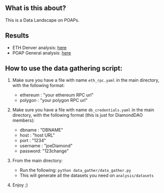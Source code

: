 ## What is this about?

This is a Data Landscape on POAPs.

## Results

- ETH Denver analysis: [here](./analysis/ETH_Denver_analysis.md)
- POAP General analysis: [here](./analysis/poap_general_analysis.md)

## How to use the data gathering script:

1. Make sure you have a file with name `eth_rpc.yaml` in the main directory, with the following format:

   - ethereum : "your ethereum RPC url"
   - polygon : "your polygon RPC url"

2. Make sure you have a file with name `db_credentials.yaml` in the main directory, with the following format (this is just for DiamondDAO members):

   - dbname : "DBNAME"
   - host : "host URL"
   - port : "1234"
   - username : "joeDiamond"
   - password: "123change"

3. From the main directory:

   - Run the following: `python data_gather/data_gather.py`
   - This will generate all the datasets you need on `analysis/datasets`

4. Enjoy ;)
